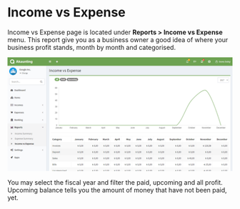 Income vs Expense
=================

Income vs Expense page is located under **Reports > Income vs Expense** menu. This report give you as a business owner a good idea of where your business profit stands, month by month and categorised.

![income expense summary](_images/income-vs-expense.png)

You may select the fiscal year and filter the paid, upcoming and all profit. Upcoming balance tells you the amount of money that have not been paid, yet.
